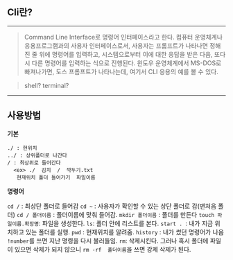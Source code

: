 ## Cli란? 
- - - 

>Command Line Interface로 명령어 인터페이스라고 한다.
컴퓨터 운영체계나 응용프로그램과의 사용자 인터페이스로서, 사용자는 프롬프트가 나타나면 정해진 줄 위에 명령어를 입력하고, 시스템으로부터 이에 대한 응답을 받은 다음, 또다시 다른 명령어를 입력하는 식으로 진행된다. 윈도우 운영체계에서 MS-DOS로 빠져나가면, 도스 프롬프트가 나타나는데, 여기서 CLI 응용의 예를 볼 수 있다.

> shell?
> terminal?

- - - 

## 사용방법
**기본**
```
./ : 현위치 
../ : 상위폴더로 나간다
/ : 최상위로 들어간다
  <ex> ./  김치  /  깍두기.txt
   현재위치 폴더 들어가기  파일이름
```

**명령어**

```cd /``` : 최상단 폴더로 들어감
```cd ~``` : 사용자가 확인할 수 있는 상단 폴더로 감(맨처음 폴더)
```cd / 폴더이름``` : 폴더이름에 맞춰 들어감.
```mkdir 폴더이름``` : 폴더를 만든다
```touch 파일이름.확장명```: 파일을 생성한다.
```ls```: 폴더 안에 리스트를 본다.
```start . ```: 내가 지금 위치하고 있는 폴더를 실행.
```pwd``` : 현재위치를 알려줌.
```history``` : 내가 썼던 명령어가 나옴 ```!number```를 쓰면 지난 명령을 다시 불러들임.
```rm```: 삭제시킨다. 그러나 혹시 폴더에 파일이 있으면 삭제가 되지 않으니 ```rm -rf  폴더이름```을 쓰면 강제 삭제가 된다.